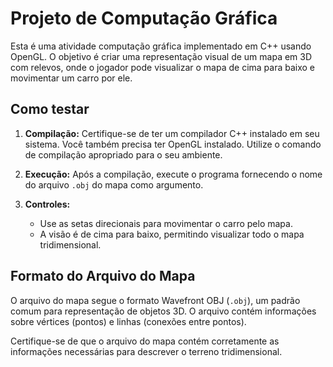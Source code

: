 # Projeto de Computação Gráfica

Esta é uma atividade computação gráfica implementado em C++ usando OpenGL. O objetivo é criar uma representação visual de um mapa em 3D com relevos, onde o jogador pode visualizar o mapa de cima para baixo e movimentar um carro por ele.

## Como testar

1. **Compilação:**
   Certifique-se de ter um compilador C++ instalado em seu sistema. Você também precisa ter OpenGL instalado. Utilize o comando de compilação apropriado para o seu ambiente.

2. **Execução:**
   Após a compilação, execute o programa fornecendo o nome do arquivo `.obj` do mapa como argumento.

3. **Controles:**
   - Use as setas direcionais para movimentar o carro pelo mapa.
   - A visão é de cima para baixo, permitindo visualizar todo o mapa tridimensional.

## Formato do Arquivo do Mapa

O arquivo do mapa segue o formato Wavefront OBJ (`.obj`), um padrão comum para representação de objetos 3D. O arquivo contém informações sobre vértices (pontos) e linhas (conexões entre pontos).

Certifique-se de que o arquivo do mapa contém corretamente as informações necessárias para descrever o terreno tridimensional.
